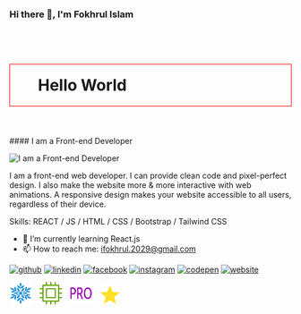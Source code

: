 

### Hi there 👋, I'm Fokhrul Islam <br /><br /><br />

<h1 style="border:1px solid red;padding:20px 50px;">Hello World</h1> <br /><br />
#### I am a Front-end Developer

![I am a Front-end Developer](https://github.com/fokhrul2029/fokhrul2029/assets/105439053/413993b9-e413-41b6-8067-0874b1658ce5)

I am a front-end web developer. I can provide clean code and pixel-perfect design. I also make the website more & more interactive with web animations. A responsive design makes your website accessible to all users, regardless of their device.

Skills: REACT / JS / HTML / CSS / Bootstrap / Tailwind CSS

- 🌱 I’m currently learning React.js
- 📫 How to reach me: ifokhrul.2029@gmail.com

[<img src='https://cdn.jsdelivr.net/npm/simple-icons@3.0.1/icons/github.svg' alt='github' height='40'>](https://github.com/fokhrul2029) [<img src='https://cdn.jsdelivr.net/npm/simple-icons@3.0.1/icons/linkedin.svg' alt='linkedin' height='40'>](https://www.linkedin.com/in/fokhrul2029/) [<img src='https://cdn.jsdelivr.net/npm/simple-icons@3.0.1/icons/facebook.svg' alt='facebook' height='40'>](https://www.facebook.com/ifokhrul.2029) [<img src='https://cdn.jsdelivr.net/npm/simple-icons@3.0.1/icons/instagram.svg' alt='instagram' height='40'>](https://www.instagram.com/ifokhrul.2029/) [<img src='https://cdn.jsdelivr.net/npm/simple-icons@3.0.1/icons/codepen.svg' alt='codepen' height='40'>](https://codepen.io/fokhrul2029) [<img src='https://cdn.jsdelivr.net/npm/simple-icons@3.0.1/icons/icloud.svg' alt='website' height='40'>](https://fokhrul2029.netlify.app/)

<a href='https://archiveprogram.github.com/'><img src='https://raw.githubusercontent.com/acervenky/animated-github-badges/master/assets/acbadge.gif' width='40' height='40'></a> <a href='https://docs.github.com/en/developers'><img src='https://raw.githubusercontent.com/acervenky/animated-github-badges/master/assets/devbadge.gif' width='40' height='40'></a> <a href='https://github.com/pricing'><img src='https://raw.githubusercontent.com/acervenky/animated-github-badges/master/assets/pro.gif' width='40' height='40'></a> <a href='https://stars.github.com/'><img src='https://raw.githubusercontent.com/acervenky/animated-github-badges/master/assets/starbadge.gif' width='35' height='35'></a>

<!-- ![Profile views](https://gpvc.arturio.dev/https://github.com/fokhrul2029)   -->
